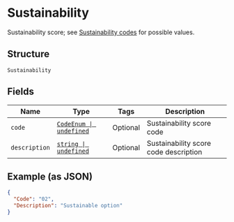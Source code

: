 
# Sustainability

Sustainability score; see [Sustainability codes](#tag/Reference-codes/Sustainability-codes) for possible values.

## Structure

`Sustainability`

## Fields

| Name | Type | Tags | Description |
|  --- | --- | --- | --- |
| `code` | [`CodeEnum \| undefined`](../../doc/models/code-enum.md) | Optional | Sustainability score code |
| `description` | [`string \| undefined`](../../doc/models/string-enum.md) | Optional | Sustainability score code description |

## Example (as JSON)

```json
{
  "Code": "02",
  "Description": "Sustainable option"
}
```

